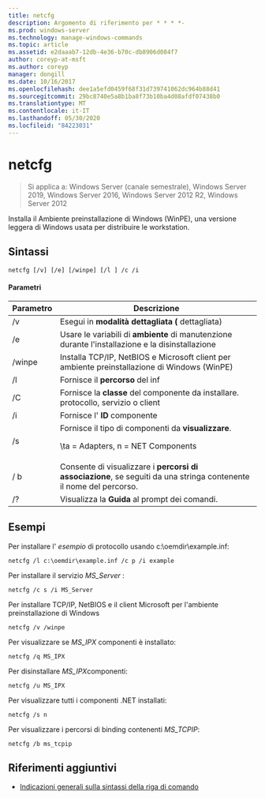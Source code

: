 ```yaml
---
title: netcfg
description: Argomento di riferimento per * * * *-
ms.prod: windows-server
ms.technology: manage-windows-commands
ms.topic: article
ms.assetid: e2daaab7-12db-4e36-b70c-db8906d084f7
author: coreyp-at-msft
ms.author: coreyp
manager: dongill
ms.date: 10/16/2017
ms.openlocfilehash: dee1a5efd0459f68f31d739741062dc964b88d41
ms.sourcegitcommit: 29bc8740e5a8b1ba8f73b10ba4d08afdf07438b0
ms.translationtype: MT
ms.contentlocale: it-IT
ms.lasthandoff: 05/30/2020
ms.locfileid: "84223031"
---
```

# <a name="netcfg"></a>netcfg

> Si applica a: Windows Server (canale semestrale), Windows Server 2019, Windows Server 2016, Windows Server 2012 R2, Windows Server 2012

Installa il Ambiente preinstallazione di Windows (WinPE), una versione leggera di Windows usata per distribuire le workstation.
## <a name="syntax"></a>Sintassi
```
netcfg [/v] [/e] [/winpe] [/l ] /c /i
```
#### <a name="parameters"></a>Parametri
|Parametro|Descrizione|
|-------|--------|
|/v|Esegui in **modalità dettagliata (** dettagliata)|
|/e|Usare le variabili di **ambiente** di manutenzione durante l'installazione e la disinstallazione|
|/winpe|Installa TCP/IP, NetBIOS e Microsoft client per ambiente preinstallazione di Windows (WinPE)|
|/l|Fornisce il **percorso** del inf|
|/C|Fornisce la **classe** del componente da installare. protocollo, servizio o client|
|/i|Fornisce l' **ID** componente|
|/s|Fornisce il tipo di componenti da **visualizzare**.<p>\ta = Adapters, n = NET Components|
|/ b|Consente di visualizzare i **percorsi di associazione**, se seguiti da una stringa contenente il nome del percorso.|
|/?|Visualizza la **Guida** al prompt dei comandi.|

## <a name="examples"></a>Esempi

Per installare l' *esempio* di protocollo usando c:\oemdir\example.inf:
```
netcfg /l c:\oemdir\example.inf /c p /i example
```
Per installare il servizio *MS_Server* :
```
netcfg /c s /i MS_Server
```
Per installare TCP/IP, NetBIOS e il client Microsoft per l'ambiente preinstallazione di Windows
```
netcfg /v /winpe
```
Per visualizzare se *MS_IPX* componenti è installato:
```
netcfg /q MS_IPX
```
Per disinstallare *MS_IPX*componenti:
```
netcfg /u MS_IPX
```
Per visualizzare tutti i componenti .NET installati:
```
netcfg /s n
```
Per visualizzare i percorsi di binding contenenti *MS_TCPIP*:
```
netcfg /b ms_tcpip
```
## <a name="additional-references"></a>Riferimenti aggiuntivi
- [Indicazioni generali sulla sintassi della riga di comando](command-line-syntax-key.md)
